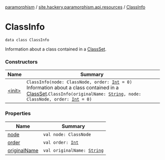 [paramorphism](../../index.md) / [site.hackery.paramorphism.api.resources](../index.md) / [ClassInfo](./index.md)

# ClassInfo

`data class ClassInfo`

Information about a class contained in a [ClassSet](../-class-set/index.md).

### Constructors

| Name | Summary |
|---|---|
| [&lt;init&gt;](-init-.md) | `ClassInfo(node: ClassNode, order: `[`Int`](https://kotlinlang.org/api/latest/jvm/stdlib/kotlin/-int/index.html)` = 0)`<br>Information about a class contained in a [ClassSet](../-class-set/index.md).`ClassInfo(originalName: `[`String`](https://kotlinlang.org/api/latest/jvm/stdlib/kotlin/-string/index.html)`, node: ClassNode, order: `[`Int`](https://kotlinlang.org/api/latest/jvm/stdlib/kotlin/-int/index.html)` = 0)` |

### Properties

| Name | Summary |
|---|---|
| [node](node.md) | `val node: ClassNode` |
| [order](order.md) | `val order: `[`Int`](https://kotlinlang.org/api/latest/jvm/stdlib/kotlin/-int/index.html) |
| [originalName](original-name.md) | `val originalName: `[`String`](https://kotlinlang.org/api/latest/jvm/stdlib/kotlin/-string/index.html) |
